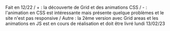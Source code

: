 Fait en 12/22 
/ + : la découverte de Grid et des animations CSS
/ - : l'animation en CSS est intéressante mais présente quelque problèmes et le site n'est pas responsive 
/ Autre : la 2ème version avec Grid areas et les animations en JS est en cours de réalisation et doit être livré lundi 13/02/23
